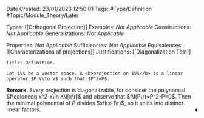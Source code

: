 <div class="topSpace"></div>

Date Created: 23/01/2023 12:50:01
Tags: #Type/Definition #Topic/Module_Theory/Later

Types: [[Orthogonal Projection]]
Examples: <i>Not Applicable</i>
Constructions: <i>Not Applicable</i>
Generalizations: <i>Not Applicable</i>

Properties: <i>Not Applicable</i>
Sufficiencies: <i>Not Applicable</i>
Equivalences: [[Characterizations of projections]]
Justifications: [[Diagonalization Test]]

``` ad-Definition
title: Definition.

Let $V$ be a vector space. A <b>projection on $V$</b> is a linear operator $P:V\to V$ such that $P^2=P$.

```

<b>Remark.</b> Every projection is diagonalizable, for consider the polynomial $f\coloneqq x^2-x\in K\l[x\r]$ and observe that $f\l(P\r)=P^2-P=0$. Then the minimal polynomial of $P$ divides $x\l(x-1\r)$, so it splits into distinct linear factors.<span style="float:right;">$\blacklozenge$</span>
